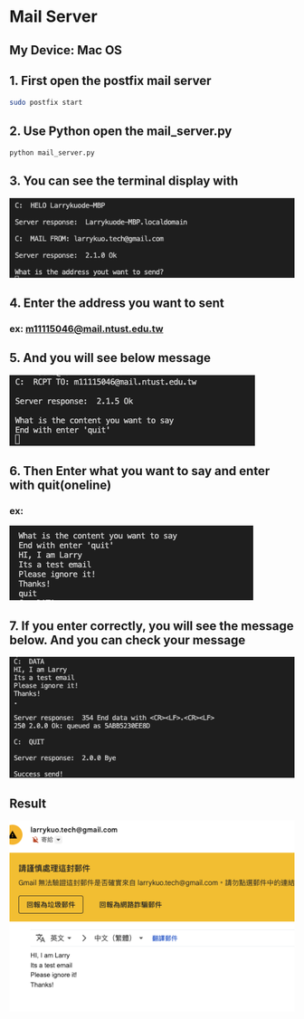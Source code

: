 # Mail Server

## My Device: Mac OS

## 1. First open the postfix mail server
``` bash
sudo postfix start
```

## 2. Use Python open the mail_server.py
```bash
python mail_server.py
```

## 3. You can see the terminal display with

![](img/截圖%202022-10-19%20下午10.18.57.png)

## 4. Enter the address you want to sent

### ex: m11115046@mail.ntust.edu.tw

## 5. And you will see below message
![](img/截圖%202022-10-19%20下午10.23.01.png)

## 6. Then Enter what you want to say and enter with quit(oneline)

### ex:
![](img/截圖%202022-10-19%20下午10.25.07.png)

## 7. If you enter correctly, you will see the message below. And you can check your message

![](img/截圖%202022-10-19%20下午10.26.29.png)

## Result

![](img/截圖%202022-10-19%20下午10.29.36.png)